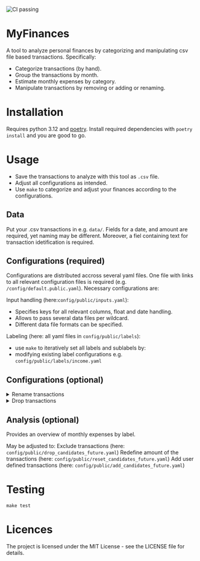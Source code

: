 ![CI passing](https://github.com/martin-grader/myfinances/actions/workflows/ci.yaml/badge.svg)
# MyFinances
A tool to analyze personal finances by categorizing and manipulating csv file based transactions. Specifically:
- Categorize transactions (by hand).
- Group the transactions by month.
- Estimate monthly expenses by category.
- Manipulate transactions by removing or adding or renaming.

# Installation
Requires python 3.12 and [poetry](https://python-poetry.org/docs/#installation).
Install required dependencies with `poetry install` and you are good to go.

# Usage
- Save the transactions to analyze with this tool as `.csv` file.
- Adjust all configurations as intended.
- Use `make` to categorize and adjust your finances according to the configurations.

## Data
Put your .csv transactions in e.g. `data/`. Fields for a date, and amount are required, yet naming may be different. Moreover, a fiel containing text for transaction idetification is required.

## Configurations (required)
Configurations are distributed accross several yaml files. One file with links to all relevant configuration files is required (e.g. `/config/default.public.yaml`). Necessary configurations are:

Input handling (here:`config/public/inputs.yaml`):
- Specifies keys for all relevant columns, float and date handling.
- Allows to pass several data files per wildcard.
- Different data file formats can be specified.

Labeling (here: all yaml files in `config/public/labels`):
- use `make` to iteratively set all labels and sublabels by:
- modifying existing label configurations e.g. `config/public/labels/income.yaml`


## Configurations (optional)

<details>
<summary>Rename transactions</summary>
<br>
This configuration allows to change the text of transactions. This might help categorization.
<br>
See the example <a href='https://github.com/martin-grader/myfinances/blob/main/config/public/rename_transactions.yaml'>configuration</a> (`config/public/rename_transactions.yaml`) on how to rename a wrongly named transaction.
</details>

<details>
<summary>Drop transactions</summary>
This configuration allows to drop transactions before labeling happens. This avoids unnecessary work on transactions that are not of interest.
<br>
See the example <a href='https://github.com/martin-grader/myfinances/blob/main/config/public/drop_transactions.yaml'>configuration</a> (`config/public/drop_transactions.yaml`) on how to drop unwanted transaction.
</details>

## Analysis (optional)
Provides an overview of monthly expenses by label.

May be adjusted to:
Exclude transactions (here: `config/public/drop_candidates_future.yaml`)
Redefine amount of the transactions (here: `config/public/reset_candidates_future.yaml`)
Add user defined transactions (here: `config/public/add_candidates_future.yaml`)

# Testing
`make test`

# Licences
The project is licensed under the MIT License - see the LICENSE file for details.
